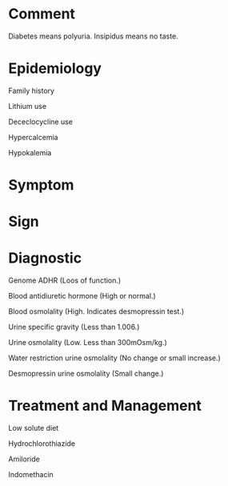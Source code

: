 # Comment

Diabetes means polyuria.
Insipidus means no taste.

# Epidemiology

Family history

Lithium use

Dececlocycline use

Hypercalcemia

Hypokalemia

# Symptom

# Sign

# Diagnostic

Genome ADHR
(Loos of function.)

Blood antidiuretic hormone
(High or normal.)

Blood osmolality
(High. Indicates desmopressin test.)

Urine specific gravity
(Less than 1.006.)

Urine osmolality
(Low. Less than 300mOsm/kg.)

Water restriction urine osmolality
(No change or small increase.)

Desmopressin urine osmolality
(Small change.)

# Treatment and Management

Low solute diet

Hydrochlorothiazide

Amiloride

Indomethacin
